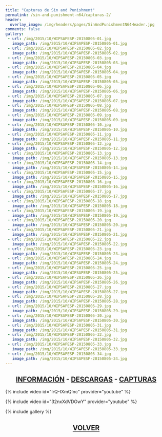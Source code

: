 ```yaml
---
title: "Capturas de Sin and Punishment"
permalink: /sin-and-punishment-n64/capturas-2/
header:
  overlay_image: /img/headers/pages/SinAndPunishmentN64Header.jpg
comments: false
gallery:
 - url: /img/2015/10/WIPSAPESP-20150805-01.jpg
   image_path: /img/2015/10/WIPSAPESP-20150805-01.jpg
 - url: /img/2015/10/WIPSAPESP-20150805-02.jpg
   image_path: /img/2015/10/WIPSAPESP-20150805-02.jpg
 - url: /img/2015/10/WIPSAPESP-20150805-03.jpg
   image_path: /img/2015/10/WIPSAPESP-20150805-03.jpg
 - url: /img/2015/10/WIPSAPESP-20150805-04.jpg
   image_path: /img/2015/10/WIPSAPESP-20150805-04.jpg
 - url: /img/2015/10/WIPSAPESP-20150805-05.jpg
   image_path: /img/2015/10/WIPSAPESP-20150805-05.jpg
 - url: /img/2015/10/WIPSAPESP-20150805-06.jpg
   image_path: /img/2015/10/WIPSAPESP-20150805-06.jpg
 - url: /img/2015/10/WIPSAPESP-20150805-07.jpg
   image_path: /img/2015/10/WIPSAPESP-20150805-07.jpg
 - url: /img/2015/10/WIPSAPESP-20150805-08.jpg
   image_path: /img/2015/10/WIPSAPESP-20150805-08.jpg
 - url: /img/2015/10/WIPSAPESP-20150805-09.jpg
   image_path: /img/2015/10/WIPSAPESP-20150805-09.jpg
 - url: /img/2015/10/WIPSAPESP-20150805-10.jpg
   image_path: /img/2015/10/WIPSAPESP-20150805-10.jpg
 - url: /img/2015/10/WIPSAPESP-20150805-11.jpg
   image_path: /img/2015/10/WIPSAPESP-20150805-11.jpg
 - url: /img/2015/10/WIPSAPESP-20150805-12.jpg
   image_path: /img/2015/10/WIPSAPESP-20150805-12.jpg
 - url: /img/2015/10/WIPSAPESP-20150805-13.jpg
   image_path: /img/2015/10/WIPSAPESP-20150805-13.jpg
 - url: /img/2015/10/WIPSAPESP-20150805-14.jpg
   image_path: /img/2015/10/WIPSAPESP-20150805-14.jpg
 - url: /img/2015/10/WIPSAPESP-20150805-15.jpg
   image_path: /img/2015/10/WIPSAPESP-20150805-15.jpg
 - url: /img/2015/10/WIPSAPESP-20150805-16.jpg
   image_path: /img/2015/10/WIPSAPESP-20150805-16.jpg
 - url: /img/2015/10/WIPSAPESP-20150805-17.jpg
   image_path: /img/2015/10/WIPSAPESP-20150805-17.jpg
 - url: /img/2015/10/WIPSAPESP-20150805-18.jpg
   image_path: /img/2015/10/WIPSAPESP-20150805-18.jpg
 - url: /img/2015/10/WIPSAPESP-20150805-19.jpg
   image_path: /img/2015/10/WIPSAPESP-20150805-19.jpg
 - url: /img/2015/10/WIPSAPESP-20150805-20.jpg
   image_path: /img/2015/10/WIPSAPESP-20150805-20.jpg
 - url: /img/2015/10/WIPSAPESP-20150805-21.jpg
   image_path: /img/2015/10/WIPSAPESP-20150805-21.jpg
 - url: /img/2015/10/WIPSAPESP-20150805-22.jpg
   image_path: /img/2015/10/WIPSAPESP-20150805-22.jpg
 - url: /img/2015/10/WIPSAPESP-20150805-23.jpg
   image_path: /img/2015/10/WIPSAPESP-20150805-23.jpg
 - url: /img/2015/10/WIPSAPESP-20150805-24.jpg
   image_path: /img/2015/10/WIPSAPESP-20150805-24.jpg
 - url: /img/2015/10/WIPSAPESP-20150805-25.jpg
   image_path: /img/2015/10/WIPSAPESP-20150805-25.jpg
 - url: /img/2015/10/WIPSAPESP-20150805-26.jpg
   image_path: /img/2015/10/WIPSAPESP-20150805-26.jpg
 - url: /img/2015/10/WIPSAPESP-20150805-27.jpg
   image_path: /img/2015/10/WIPSAPESP-20150805-27.jpg
 - url: /img/2015/10/WIPSAPESP-20150805-28.jpg
   image_path: /img/2015/10/WIPSAPESP-20150805-28.jpg
 - url: /img/2015/10/WIPSAPESP-20150805-29.jpg
   image_path: /img/2015/10/WIPSAPESP-20150805-29.jpg
 - url: /img/2015/10/WIPSAPESP-20150805-30.jpg
   image_path: /img/2015/10/WIPSAPESP-20150805-30.jpg
 - url: /img/2015/10/WIPSAPESP-20150805-31.jpg
   image_path: /img/2015/10/WIPSAPESP-20150805-31.jpg
 - url: /img/2015/10/WIPSAPESP-20150805-32.jpg
   image_path: /img/2015/10/WIPSAPESP-20150805-32.jpg
 - url: /img/2015/10/WIPSAPESP-20150805-33.jpg
   image_path: /img/2015/10/WIPSAPESP-20150805-33.jpg
 - url: /img/2015/10/WIPSAPESP-20150805-34.jpg
   image_path: /img/2015/10/WIPSAPESP-20150805-34.jpg
---
```

<h2 style="text-align: center;"><strong><a href="/sin-and-punishment-n64/informacion/">INFORMACIÓN</a> - <a href="/sin-and-punishment-n64/descargar/">DESCARGAS</a> - <a href="/sin-and-punishment-n64/capturas-2/">CAPTURAS</a></strong></h2>

{% include video id="IrQ-IXmQInc" provider="youtube" %}

{% include video id="32nxXdVDGwY" provider="youtube" %}

{% include gallery %}

<h2 style="text-align: center;"><a href="/sin-and-punishment-n64/"><strong>VOLVER</strong></a></h2>

